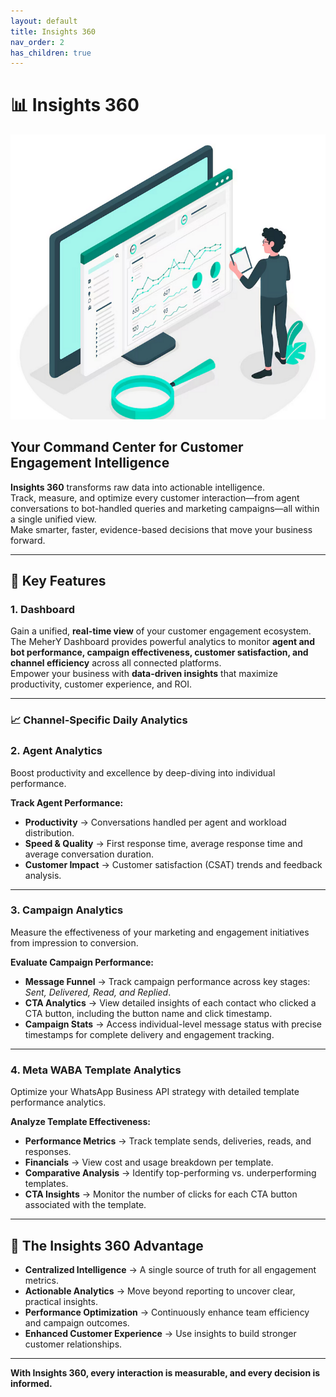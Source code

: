 ```yaml
---
layout: default
title: Insights 360
nav_order: 2
has_children: true
---
```


# 📊 Insights 360  
<img width="725" alt="MeherY Smart Analytics" src="/content/static/design/analytics.png">  

## Your Command Center for Customer Engagement Intelligence  
**Insights 360** transforms raw data into actionable intelligence.  
Track, measure, and optimize every customer interaction—from agent conversations to bot-handled queries and marketing campaigns—all within a single unified view.  
Make smarter, faster, evidence-based decisions that move your business forward.  

---

## 🌟 Key Features  

### 1. Dashboard  
Gain a unified, **real-time view** of your customer engagement ecosystem.  
The MeherY Dashboard provides powerful analytics to monitor **agent and bot performance, campaign effectiveness, customer satisfaction, and channel efficiency** across all connected platforms.  
Empower your business with **data-driven insights** that maximize productivity, customer experience, and ROI.  

---

### 📈 Channel-Specific Daily Analytics  
### 2. Agent Analytics  
Boost productivity and excellence by deep-diving into individual performance.  

**Track Agent Performance:**  
- **Productivity** → Conversations handled per agent and workload distribution.  
- **Speed & Quality** → First response time, average response time and average conversation duration.  
- **Customer Impact** → Customer satisfaction (CSAT) trends and feedback analysis. 

---

### 3. Campaign Analytics  
Measure the effectiveness of your marketing and engagement initiatives from impression to conversion.  

**Evaluate Campaign Performance:**  
- **Message Funnel** → Track campaign performance across key stages: *Sent, Delivered, Read, and Replied*.  
- **CTA Analytics** → View detailed insights of each contact who clicked a CTA button, including the button name and click timestamp.  
- **Campaign Stats** → Access individual-level message status with precise timestamps for complete delivery and engagement tracking.  

---

### 4. Meta WABA Template Analytics  
Optimize your WhatsApp Business API strategy with detailed template performance analytics.  

**Analyze Template Effectiveness:**  
- **Performance Metrics** → Track template sends, deliveries, reads, and responses.  
- **Financials** → View cost and usage breakdown per template.  
- **Comparative Analysis** → Identify top-performing vs. underperforming templates.  
- **CTA Insights** → Monitor the number of clicks for each CTA button associated with the template.  

---

## 🎯 The Insights 360 Advantage  
- **Centralized Intelligence** → A single source of truth for all engagement metrics.  
- **Actionable Analytics** → Move beyond reporting to uncover clear, practical insights.  
- **Performance Optimization** → Continuously enhance team efficiency and campaign outcomes.  
- **Enhanced Customer Experience** → Use insights to build stronger customer relationships.  

---

**With Insights 360, every interaction is measurable, and every decision is informed.**